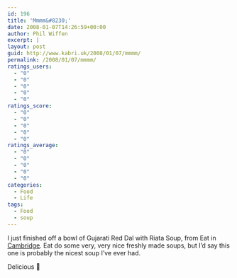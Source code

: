 ```yaml
---
id: 196
title: 'Mmmm&#8230;'
date: 2008-01-07T14:26:59+00:00
author: Phil Wiffen
excerpt: |
layout: post
guid: http://www.kabri.uk/2008/01/07/mmmm/
permalink: /2008/01/07/mmmm/
ratings_users:
  - "0"
  - "0"
  - "0"
  - "0"
  - "0"
ratings_score:
  - "0"
  - "0"
  - "0"
  - "0"
  - "0"
ratings_average:
  - "0"
  - "0"
  - "0"
  - "0"
  - "0"
categories:
  - Food
  - Life
tags:
  - Food
  - soup
---
```

I just finished off a bowl of Gujarati Red Dal with Riata Soup, from Eat in [Cambridge](http://www.eat.co.uk/pages/where_32.shtml). Eat do some very, very nice freshly made soups, but I&#8217;d say this one is probably the nicest soup I&#8217;ve ever had. 

Delicious 🙂